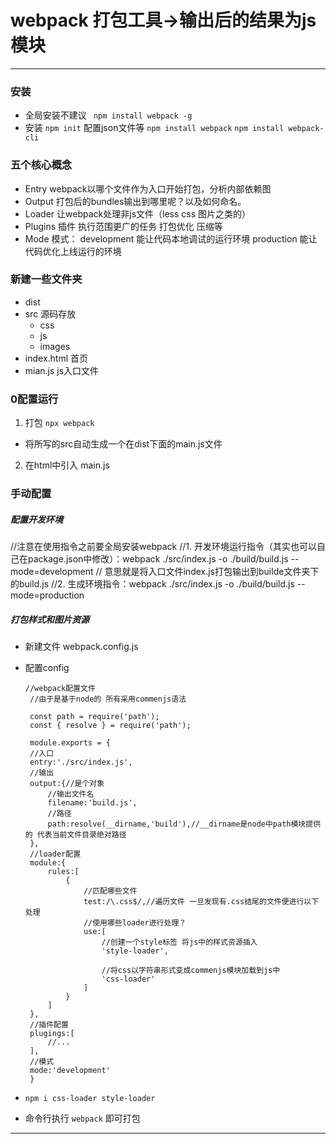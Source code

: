 # webpack 打包工具->输出后的结果为js模块
---
### 安装
- 全局安装不建议
` npm install webpack -g`
- 安装
`npm init` 配置json文件等
`npm install webpack`
`npm install webpack-cli`


### 五个核心概念
- Entry webpack以哪个文件作为入口开始打包，分析内部依赖图
- Output 打包后的bundles输出到哪里呢？以及如何命名。
- Loader 让webpack处理非js文件（less css 图片之类的）
- Plugins 插件 执行范围更广的任务 打包优化 压缩等
- Mode 模式： 
    development  能让代码本地调试的运行环境
    production  能让代码优化上线运行的环境

### 新建一些文件夹
- dist 
- src 源码存放
   - css
   - js
   - images
- index.html 首页
- mian.js js入口文件

### 0配置运行
1. 打包
`npx webpack`
- 将所写的src自动生成一个在dist下面的main.js文件
2. 在html中引入 main.js

### 手动配置
##### 配置开发环境
//注意在使用指令之前要全局安装webpack
//1. 开发环境运行指令（其实也可以自己在package.json中修改）：webpack ./src/index.js -o ./build/build.js --mode=development
//   意思就是将入口文件index.js打包输出到builde文件夹下的build.js
//2. 生成环境指令：webpack ./src/index.js -o ./build/build.js --mode=production

##### 打包样式和图片资源
- 新建文件 webpack.config.js
- 配置config
   ```
   //webpack配置文件
    //由于是基于node的 所有采用commenjs语法

    const path = require('path');
    const { resolve } = require('path');

    module.exports = {
    //入口
    entry:'./src/index.js',
    //输出
    output:{//是个对象
        //输出文件名
        filename:'build.js',
        //路径
        path:resolve(__dirname,'build'),//__dirname是node中path模块提供的 代表当前文件目录绝对路径
    },
    //loader配置
    module:{
        rules:[
            {
                //匹配哪些文件
                test:/\.css$/,//遍历文件 一旦发现有.css结尾的文件便进行以下处理
                //使用哪些loader进行处理？
                use:[
                    //创建一个style标签 将js中的样式资源插入
                    'style-loader',

                    //将css以字符串形式变成commenjs模块加载到js中
                    'css-loader'
                ]
            }
        ]
    },
    //插件配置
    plugings:[
        //...
    ],
    //模式
    mode:'development'      
    }
   ```

- `npm i css-loader style-loader`
- 命令行执行 `webpack` 即可打包
---

